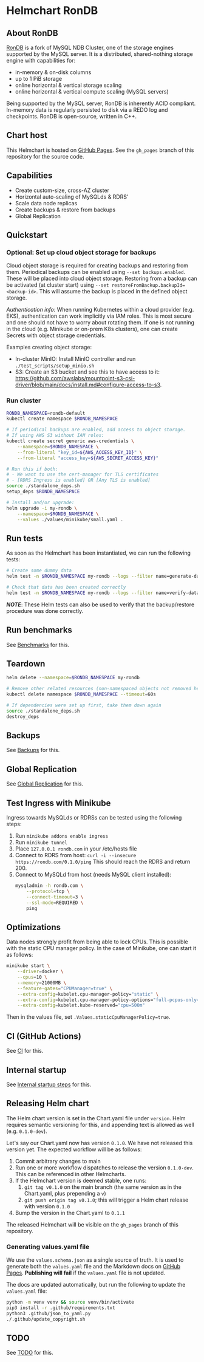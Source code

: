 # Helmchart RonDB

## About RonDB

[RonDB](https://docs.rondb.com) is a fork of MySQL NDB Cluster, one of the storage engines supported by the MySQL server. It is a distributed, shared-nothing storage engine with capabilities for:

- in-memory & on-disk columns
- up to 1 PiB storage
- online horizontal & vertical storage scaling
- online horizontal & vertical compute scaling (MySQL servers)

Being supported by the MySQL server, RonDB is inherently ACID compliant. In-memory data is regularly persisted to disk via a REDO log and checkpoints. RonDB is open-source, written in C++.

## Chart host

This Helmchart is hosted on [GitHub Pages](https://logicalclocks.github.io/rondb-helm/). See the `gh_pages` branch of this repository for the source code.

## Capabilities

- Create custom-size, cross-AZ cluster
- Horizontal auto-scaling of MySQLds & RDRS'
- Scale data node replicas
- Create backups & restore from backups
- Global Replication

## Quickstart

### Optional: Set up cloud object storage for backups

Cloud object storage is required for creating backups and restoring from them. Periodical backups can be
enabled using `--set backups.enabled`. These will be placed into cloud object storage. Restoring from a backup
can be activated (at cluster start) using `--set restoreFromBackup.backupId=<backup-id>`. This will assume the
backup is placed in the defined object storage.

_Authentication info:_ When running Kubernetes within a cloud provider (e.g. EKS), authentication can work implicitly via IAM roles.
This is most secure and one should not have to worry about rotating them. If one is not running in the cloud
(e.g. Minikube or on-prem K8s clusters), one can create Secrets with object storage credentials.

Examples creating object storage:
* In-cluster MinIO: Install MinIO controller and run `./test_scripts/setup_minio.sh`
* S3: Create an S3 bucket and see this to have access to it: https://github.com/awslabs/mountpoint-s3-csi-driver/blob/main/docs/install.md#configure-access-to-s3.

### Run cluster

```bash
RONDB_NAMESPACE=rondb-default
kubectl create namespace $RONDB_NAMESPACE

# If periodical backups are enabled, add access to object storage.
# If using AWS S3 without IAM roles:
kubectl create secret generic aws-credentials \
    --namespace=$RONDB_NAMESPACE \
    --from-literal "key_id=${AWS_ACCESS_KEY_ID}" \
    --from-literal "access_key=${AWS_SECRET_ACCESS_KEY}"

# Run this if both:
# - We want to use the cert-manager for TLS certificates
# - [RDRS Ingress is enabled] OR [Any TLS is enabled]
source ./standalone_deps.sh
setup_deps $RONDB_NAMESPACE

# Install and/or upgrade:
helm upgrade -i my-rondb \
    --namespace=$RONDB_NAMESPACE \
    --values ./values/minikube/small.yaml .
```

## Run tests

As soon as the Helmchart has been instantiated, we can run the following tests:

```bash
# Create some dummy data
helm test -n $RONDB_NAMESPACE my-rondb --logs --filter name=generate-data

# Check that data has been created correctly
helm test -n $RONDB_NAMESPACE my-rondb --logs --filter name=verify-data
```

***NOTE***: These Helm tests can also be used to verify that the backup/restore procedure was done correctly.

## Run benchmarks

See [Benchmarks](docs/benchmarks.md) for this.

## Teardown

```bash
helm delete --namespace=$RONDB_NAMESPACE my-rondb

# Remove other related resources (non-namespaced objects not removed here e.g. PriorityClass)
kubectl delete namespace $RONDB_NAMESPACE --timeout=60s

# If dependencies were set up first, take them down again
source ./standalone_deps.sh
destroy_deps
```

## Backups

See [Backups](docs/backups.md) for this.

## Global Replication

See [Global Replication](docs/global_replication.md) for this.

## Test Ingress with Minikube

Ingress towards MySQLds or RDRSs can be tested using the following steps:

1. Run `minikube addons enable ingress`
2. Run `minikube tunnel`
3. Place `127.0.0.1 rondb.com` in your /etc/hosts file
4. Connect to RDRS from host:
    `curl -i --insecure https://rondb.com/0.1.0/ping`
    This should reach the RDRS and return 200.
5. Connect to MySQLd from host (needs MySQL client installed):
    ```bash
    mysqladmin -h rondb.com \
        --protocol=tcp \
        --connect-timeout=3 \
        --ssl-mode=REQUIRED \
        ping
    ```

## Optimizations

Data nodes strongly profit from being able to lock CPUs. This is possible with the
static CPU manager policy. In the case of Minikube, one can start it as follows:

```bash
minikube start \
    --driver=docker \
    --cpus=10 \
    --memory=21000MB \
    --feature-gates="CPUManager=true" \
    --extra-config=kubelet.cpu-manager-policy="static" \
    --extra-config=kubelet.cpu-manager-policy-options="full-pcpus-only=true" \
    --extra-config=kubelet.kube-reserved="cpu=500m"
```

Then in the values file, set `.Values.staticCpuManagerPolicy=true`.

## CI (GitHub Actions)

See [CI](docs/github_actions.md) for this.

## Internal startup

See [Internal startup steps](docs/internal_startup.md) for this.

## Releasing Helm chart

The Helm chart version is set in the Chart.yaml file under `version`. Helm requires semantic versioning for this, and appending text is allowed as well (e.g. `0.1.0-dev`).

Let's say our Chart.yaml now has version `0.1.0`. We have not released this version yet. The expected workflow will be as follows:
1. Commit arbitrary changes to main
2. Run one or more workflow dispatches to release the version `0.1.0-dev`. This can be referenced in other Helmcharts.
3. If the Helmchart version is deemed stable, one runs:
   1. `git tag v0.1.0` on the main branch (the same version as in the Chart.yaml, plus prepending a `v`)
   2. `git push origin tag v0.1.0`; this will trigger a Helm chart release with version `0.1.0`
4. Bump the version in the Chart.yaml to `0.1.1`

The released Helmchart will be visible on the `gh_pages` branch of this repository.

### Generating values.yaml file

We use the `values.schema.json` as a single source of truth. It is used to generate both the `values.yaml` file and the Markdown docs on [GitHub Pages](https://logicalclocks.github.io/rondb-helm/). **Publishing will fail** if the `values.yaml` file is not updated.

The docs are updated automatically, but run the following to update the `values.yaml` file:

```bash
python -m venv venv && source venv/bin/activate
pip3 install -r .github/requirements.txt
python3 .github/json_to_yaml.py
./.github/update_copyright.sh
```

## TODO

See [TODO](docs/todo.md) for this.
